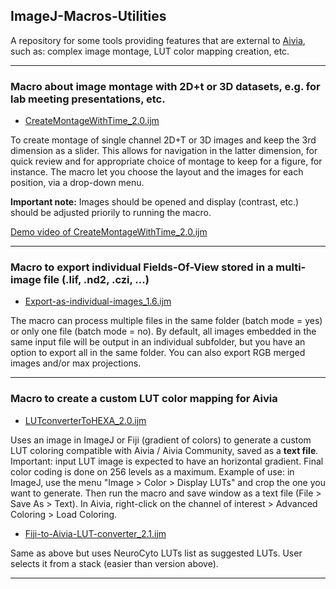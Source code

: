## ImageJ-Macros-Utilities
A repository for some tools providing features that are external to [Aivia](https://www.drvtechnologies.com/aivia), such as: complex image montage, LUT color mapping creation, etc.

---
### Macro about image montage with 2D+t or 3D datasets, e.g. for lab meeting presentations, etc.

* [CreateMontageWithTime_2.0.ijm](/CreateMontageWithTime_2.0.ijm "Right-click > Save Link As, to download file")

To create montage of single channel 2D+T or 3D images and keep the 3rd dimension as a slider. This allows for navigation in the latter dimension, for quick review and for appropriate choice of montage to keep for a figure, for instance.
The macro let you choose the layout and the images for each position, via a drop-down menu. 

<b>Important note:</b> Images should be opened and display (contrast, etc.) should be adjusted priorily to running the macro.

[Demo video of CreateMontageWithTime_2.0.ijm](/DRVisionFiles/Videos/CreateMontageWithTime_2.0.ijm.mp4 "Demo video")

---
### Macro to export individual Fields-Of-View stored in a multi-image file (.lif, .nd2, .czi, ...)

* [Export-as-individual-images_1.6.ijm](/Export-as-individual-images_1.6.ijm "Right-click > Save Link As, to download file")

The macro can process multiple files in the same folder (batch mode = yes) or only one file (batch mode = no). By default, all images embedded in the same input file will be output in an individual subfolder, but you have an option to export all in the same folder. You can also export RGB merged images and/or max projections.

---
### Macro to create a custom LUT color mapping for Aivia

* [LUTconverterToHEXA_2.0.ijm](/LUTconverterToHEXA_2.0.ijm "Right-click > Save Link As, to download file")

Uses an image in ImageJ or Fiji (gradient of colors) to generate a custom LUT coloring compatible with Aivia / Aivia Community, saved as a **text file**.
Important: input LUT image is expected to have an horizontal gradient. Final color coding is done on 256 levels as a maximum.
Example of use: in ImageJ, use the menu "Image > Color > Display LUTs" and crop the one you want to generate. Then run the macro and save window as a text file (File > Save As > Text). In Aivia, right-click on the channel of interest > Advanced Coloring > Load Coloring.

* [Fiji-to-Aivia-LUT-converter_2.1.ijm](/Fiji-to-Aivia-LUT-converter_2.1.ijm "Right-click > Save Link As, to download file")

Same as above but uses NeuroCyto LUTs list as suggested LUTs. User selects it from a stack (easier than version above).

---
